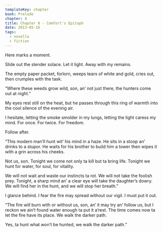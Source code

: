 ```yaml
---
templateKey: chapter
book: Prelude
chapter: 8
title: Chapter 8 - Comfort's Epitaph
date: 2013-05-16
tags:
  - novella
  - fiction
---
```


Here marks a moment.

Slide out the slender solace. Let it light. Away with my remains.

The empty paper packet, forlorn, weeps tears of white and gold,
cries out, then crumples with the task.

“Where these weeds grow wild, son, an’ not just there, the hunters
come out at night.”

My eyes rest still on the heat, but he passes through this ring of
warmth into the cool silence of the evening air.

I hesitate, letting the smoke smolder in my lungs, letting the light
caress my mind. For once. For twice. For freedom.

Follow after.

“This modern man’ll hunt wit’ his mind in a haze. He sits in a stoop
an’ drinks to a stupor. He waits for his brother to build him a
tower then wipes it with a grin across his cheeks.

Not us, son. Tonight we come not only ta kill but ta bring life.
Tonight we hunt for water, for soul, for vitality.

We will not wait and waste our instincts ta rot. We will not take
the foolish prey. Tonight, a sharp mind an’ a clear eye will take
the daughter’s dowry. We will find her in the hunt, and we will stop
her breath.”

I glance behind. I fear the fire may spread without our vigil. I
must put it out.

“The fire will burn with or without us, son, an’ it may try an’
follow us, but I reckon we ain’t found water enough ta put it
a’rest. The time comes now ta let the fire have its place. We walk
the darker path.

Yes, ta hunt what won’t be hunted, we walk the darker path.”